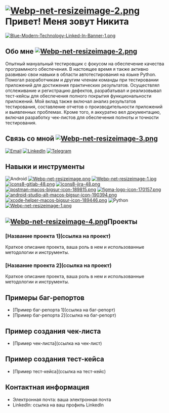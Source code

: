 # [![Webp-net-resizeimage-2.png](https://i.postimg.cc/XJFMvqvc/Webp-net-resizeimage-2.png)](https://postimg.cc/5YxK7xL6) Привет! Меня зовут Никита 

[![Blue-Modern-Technology-Linked-In-Banner-1.png](https://i.postimg.cc/nz1j66MY/Blue-Modern-Technology-Linked-In-Banner-1.png)](https://postimg.cc/WFh1ZYGh)

## Обо мне [![Webp-net-resizeimage-2.png](https://i.postimg.cc/Gp0kWN2m/Webp-net-resizeimage-2.png)](https://postimg.cc/xXRJH6Mw)

Опытный мануальный тестировщик с фокусом на обеспечение качества программного обеспечения. В настоящее время я также активно развиваю свои навыки в области автотестирования на языке Python. Помогал разработчикам и другим членам команды при тестировании приложений для достижения практических результатов. Осуществлял отслеживание и регистрацию дефектов, разрабатывал и реализовывал тест-кейсы для обеспечения полного покрытия функциональности приложений. Мой вклад также включал анализ результатов тестирования, составление отчетов о производительности приложений и выявленных проблемах. Кроме того, я аккуратно вел документацию, включая разработку чек-листов для обеспечения полноты и точности тестирования.

## Связь со мной [![Webp-net-resizeimage-3.png](https://i.postimg.cc/P5qwBHTH/Webp-net-resizeimage-3.png)](https://postimg.cc/0bLjwLzX)

[![Email](https://i.postimg.cc/wTVWFgNx/icons8-mail-48.png)](mailto:nikita111bessonov@gmail.com)
[![LinkedIn](https://i.postimg.cc/fR8xSb9X/icons8-linkedin-48.png)](https://www.linkedin.com/in/%D0%BD%D0%B8%D0%BA%D0%B8%D1%82%D0%B0-%D0%B1%D0%B5%D1%81%D1%81%D0%BE%D0%BD%D0%BE%D0%B2-b7124a245/)
[![Telegram](https://i.postimg.cc/7Y3gnVpg/icons8-telegram-48.png)](https://t.me/NikitaBessonov111)





## Навыки и инструменты

![Android](https://img.icons8.com/color/48/000000/android-os.png) 
[![Webp-net-resizeimage.png](https://i.postimg.cc/RFsF7H0w/Webp-net-resizeimage.png)](https://postimg.cc/wyNgH3LB)
[![Webp-net-resizeimage-1.jpg](https://i.postimg.cc/d3wYZSq3/Webp-net-resizeimage-1.jpg)](https://postimg.cc/TL7SZ05v)
[![icons8-gitlab-48.png](https://i.postimg.cc/288ppK2j/icons8-gitlab-48.png)](https://postimg.cc/XXh1dxRt)
[![icons8-jira-48.png](https://i.postimg.cc/76s35b8W/icons8-jira-48.png)](https://postimg.cc/62Z2SWQr)
[![postman-macos-bigsur-icon-189815.png](https://i.postimg.cc/sfPBHvNd/postman-macos-bigsur-icon-189815.png)](https://postimg.cc/4ndNmNGB)
[![figma-logo-icon-170157.png](https://i.postimg.cc/DyZ2Q0Vc/figma-logo-icon-170157.png)](https://postimg.cc/3Ws5YKxy)
[![android-studio-alt-macos-bigsur-icon-190394.png](https://i.postimg.cc/RVyzcTLM/android-studio-alt-macos-bigsur-icon-190394.png)](https://postimg.cc/6yrSKnPS)
[![xcode-helper-macos-bigsur-icon-189446.png](https://i.postimg.cc/KzGXZpx5/xcode-helper-macos-bigsur-icon-189446.png)](https://postimg.cc/PLRVy4LL)
![Python](https://img.icons8.com/color/48/000000/python.png) 
[![Webp-net-resizeimage-1.png](https://i.postimg.cc/63yk2247/Webp-net-resizeimage-1.png)](https://postimg.cc/JDC6Shqm)





## [![Webp-net-resizeimage-4.png](https://i.postimg.cc/RCHhJFVq/Webp-net-resizeimage-4.png)](https://postimg.cc/5jfbZfzM)Проекты

### [Название проекта 1](ссылка на проект)

Краткое описание проекта, ваша роль в нем и использованные методологии и инструменты.

### [Название проекта 2](ссылка на проект)

Краткое описание проекта, ваша роль в нем и использованные методологии и инструменты.

## Примеры баг-репортов

- [Пример баг-репорта 1](ссылка на баг-репорт)
- [Пример баг-репорта 2](ссылка на баг-репорт)

## Пример создания чек-листа

- [Пример чек-листа](ссылка на чек-лист)

## Пример создания тест-кейса

- [Пример тест-кейса](ссылка на тест-кейс)

## Контактная информация

- Электронная почта: ваша электронная почта
- LinkedIn: ссылка на ваш профиль LinkedIn

